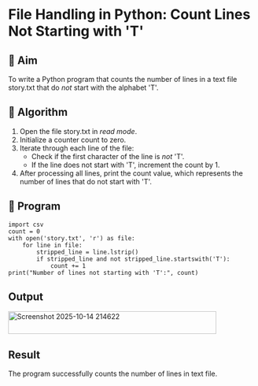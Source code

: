 # File Handling in Python: Count Lines Not Starting with 'T'

## 🎯 Aim
To write a Python program that counts the number of lines in a text file story.txt that do *not* start with the alphabet 'T'.

## 🧠 Algorithm
1. Open the file story.txt in *read mode*.
2. Initialize a counter count to zero.
3. Iterate through each line of the file:
   - Check if the first character of the line is *not* 'T'.
   - If the line does not start with 'T', increment the count by 1.
4. After processing all lines, print the count value, which represents the number of lines that do not start with 'T'.

## 🧾 Program
```
import csv
count = 0
with open('story.txt', 'r') as file:
    for line in file:
        stripped_line = line.lstrip()
        if stripped_line and not stripped_line.startswith('T'):
            count += 1
print("Number of lines not starting with 'T':", count)
```
## Output
<img width="423" height="46" alt="Screenshot 2025-10-14 214622" src="https://github.com/user-attachments/assets/e152cf7a-8000-4fcb-b3bc-6fdd803780f8" />

## Result
The program successfully counts the number of lines in text file.
